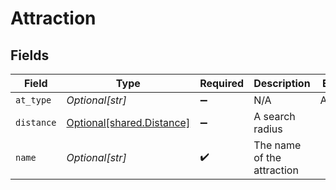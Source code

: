 # Attraction


## Fields

| Field                                                            | Type                                                             | Required                                                         | Description                                                      | Example                                                          |
| ---------------------------------------------------------------- | ---------------------------------------------------------------- | ---------------------------------------------------------------- | ---------------------------------------------------------------- | ---------------------------------------------------------------- |
| `at_type`                                                        | *Optional[str]*                                                  | :heavy_minus_sign:                                               | N/A                                                              | Attraction                                                       |
| `distance`                                                       | [Optional[shared.Distance]](undefined/models/shared/distance.md) | :heavy_minus_sign:                                               | A search radius                                                  |                                                                  |
| `name`                                                           | *Optional[str]*                                                  | :heavy_check_mark:                                               | The name of the attraction                                       |                                                                  |